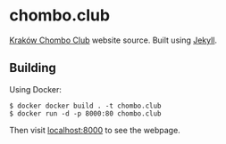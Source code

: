 chombo.club
===========

[Kraków Chombo Club](https://chombo.club) website source. Built using [Jekyll](https://jekyllrb.com/).

## Building
Using Docker:
```
$ docker docker build . -t chombo.club
$ docker run -d -p 8000:80 chombo.club
```
Then visit [localhost:8000](http://localhost:8000) to see the webpage.
